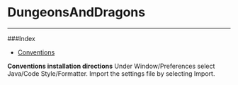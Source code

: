 # DungeonsAndDragons
***
###Index
- [Conventions](https://github.com/prasadamsaiteja/DungeonsAndDragons/wiki/Conventions)

**Conventions installation directions** 
Under Window/Preferences select Java/Code Style/Formatter. Import the settings file by selecting Import.
